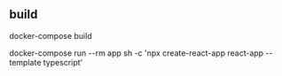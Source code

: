 ## build
docker-compose build

docker-compose run --rm app sh -c 'npx create-react-app react-app --template typescript'

